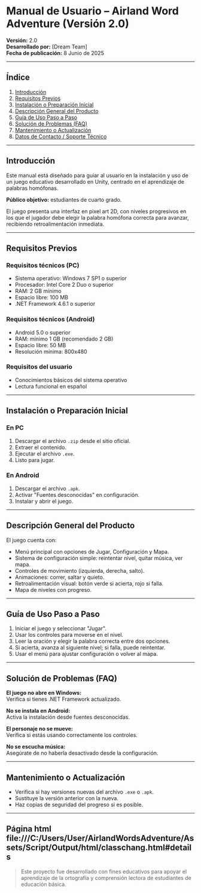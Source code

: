 # Manual de Usuario – Airland Word Adventure (Versión 2.0)

**Versión:** 2.0  
**Desarrollado por:** [Dream Team]  
**Fecha de publicación:** 8 Junio de 2025

---

## Índice

1. [Introducción](#introducción)  
2. [Requisitos Previos](#requisitos-previos)  
3. [Instalación o Preparación Inicial](#instalación-o-preparación-inicial)  
4. [Descripción General del Producto](#descripción-general-del-producto)  
5. [Guía de Uso Paso a Paso](#guía-de-uso-paso-a-paso)  
6. [Solución de Problemas (FAQ)](#solución-de-problemas-faq)  
7. [Mantenimiento o Actualización](#mantenimiento-o-actualización)  
8. [Datos de Contacto / Soporte Técnico](#datos-de-contacto--soporte-técnico)

---

## Introducción

Este manual está diseñado para guiar al usuario en la instalación y uso de un juego educativo desarrollado en Unity, centrado en el aprendizaje de palabras homófonas.  

**Público objetivo:** estudiantes de cuarto grado.  

El juego presenta una interfaz en pixel art 2D, con niveles progresivos en los que el jugador debe elegir la palabra homófona correcta para avanzar, recibiendo retroalimentación inmediata.

---

## Requisitos Previos

### Requisitos técnicos (PC)
- Sistema operativo: Windows 7 SP1 o superior  
- Procesador: Intel Core 2 Duo o superior  
- RAM: 2 GB mínimo  
- Espacio libre: 100 MB  
- .NET Framework 4.6.1 o superior  

### Requisitos técnicos (Android)
- Android 5.0 o superior  
- RAM: mínimo 1 GB (recomendado 2 GB)  
- Espacio libre: 50 MB  
- Resolución mínima: 800x480  

### Requisitos del usuario
- Conocimientos básicos del sistema operativo  
- Lectura funcional en español

---

## Instalación o Preparación Inicial

### En PC
1. Descargar el archivo `.zip` desde el sitio oficial.  
2. Extraer el contenido.  
3. Ejecutar el archivo `.exe`.  
4. Listo para jugar.

### En Android
1. Descargar el archivo `.apk`.  
2. Activar "Fuentes desconocidas" en configuración.  
3. Instalar y abrir el juego.

---

## Descripción General del Producto

El juego cuenta con:
- Menú principal con opciones de Jugar, Configuración y Mapa.  
- Sistema de configuración simple: reintentar nivel, quitar música, ver mapa.  
- Controles de movimiento (izquierda, derecha, salto).  
- Animaciones: correr, saltar y quieto.  
- Retroalimentación visual: botón verde si acierta, rojo si falla.  
- Mapa de niveles con progreso.

---

## Guía de Uso Paso a Paso

1. Iniciar el juego y seleccionar "Jugar".  
2. Usar los controles para moverse en el nivel.  
3. Leer la oración y elegir la palabra correcta entre dos opciones.  
4. Si acierta, avanza al siguiente nivel; si falla, puede reintentar.  
5. Usar el menú para ajustar configuración o volver al mapa.

---

## Solución de Problemas (FAQ)

**El juego no abre en Windows:**  
Verifica si tienes .NET Framework actualizado.

**No se instala en Android:**  
Activa la instalación desde fuentes desconocidas.

**El personaje no se mueve:**  
Verifica si estás usando correctamente los controles.

**No se escucha música:**  
Asegúrate de no haberla desactivado desde la configuración.

---

## Mantenimiento o Actualización

- Verifica si hay versiones nuevas del archivo `.exe` o `.apk`.  
- Sustituye la versión anterior con la nueva.  
- Haz copias de seguridad del progreso si es posible.

---

Página html file:///C:/Users/User/AirlandWordsAdventure/Assets/Script/Output/html/classchang.html#details
---

> Este proyecto fue desarrollado con fines educativos para apoyar el aprendizaje de la ortografía y comprensión lectora de estudiantes de educación básica.
